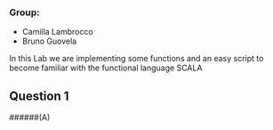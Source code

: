 ### Group:
- Camilla Lambrocco
- Bruno Guovela

In this Lab we are implementing some functions and an easy script to become familiar with the functional language SCALA

## Question 1 

######(A)